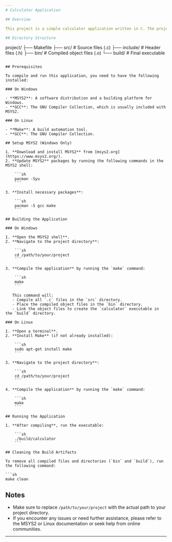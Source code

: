 ```yaml
---
# Calculator Application

## Overview

This project is a simple calculator application written in C. The project is organized with separate directories for source files, header files, compiled object files, and the final executable. The Makefile included in the project simplifies the build process.

## Directory Structure

```
project/
├── Makefile
├── src/       # Source files (.c)
├── include/   # Header files (.h)
├── bin/       # Compiled object files (.o)
└── build/     # Final executable
```

## Prerequisites

To compile and run this application, you need to have the following installed:

### On Windows

- **MSYS2**: A software distribution and a building platform for Windows.
- **GCC**: The GNU Compiler Collection, which is usually included with MSYS2.

### On Linux

- **Make**: A build automation tool.
- **GCC**: The GNU Compiler Collection.

## Setup MSYS2 (Windows Only)

1. **Download and install MSYS2** from [msys2.org](https://www.msys2.org/).
2. **Update MSYS2** packages by running the following commands in the MSYS2 shell:

    ```sh
    pacman -Syu
    ```

3. **Install necessary packages**:

    ```sh
    pacman -S gcc make
    ```

## Building the Application

### On Windows

1. **Open the MSYS2 shell**.
2. **Navigate to the project directory**:

    ```sh
    cd /path/to/your/project
    ```

3. **Compile the application** by running the `make` command:

    ```sh
    make
    ```

   This command will:
   - Compile all `.c` files in the `src` directory.
   - Place the compiled object files in the `bin` directory.
   - Link the object files to create the `calculator` executable in the `build` directory.

### On Linux

1. **Open a terminal**.
2. **Install Make** (if not already installed):

    ```sh
    sudo apt-get install make
    ```

3. **Navigate to the project directory**:

    ```sh
    cd /path/to/your/project
    ```

4. **Compile the application** by running the `make` command:

    ```sh
    make
    ```

## Running the Application

1. **After compiling**, run the executable:

    ```sh
    ./build/calculator
    ```

## Cleaning the Build Artifacts

To remove all compiled files and directories (`bin` and `build`), run the following command:

```sh
make clean
```

## Notes

- Make sure to replace `/path/to/your/project` with the actual path to your project directory.
- If you encounter any issues or need further assistance, please refer to the MSYS2 or Linux documentation or seek help from online communities.

---
```

